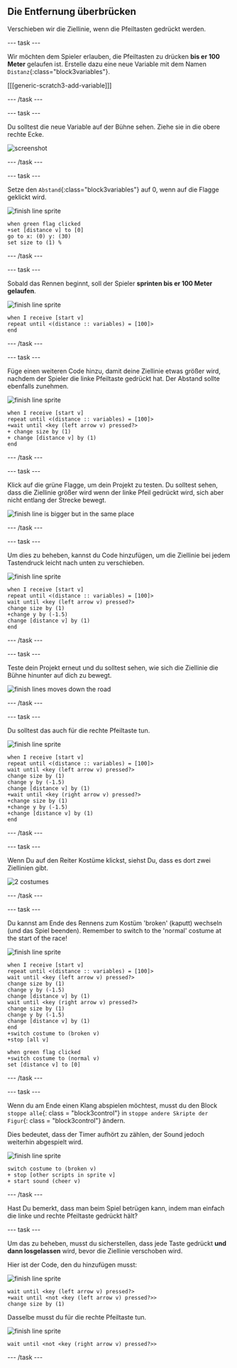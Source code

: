 ## Die Entfernung überbrücken

Verschieben wir die Ziellinie, wenn die Pfeiltasten gedrückt werden.

--- task ---

Wir möchten dem Spieler erlauben, die Pfeiltasten zu drücken __bis er 100 Meter__ gelaufen ist. Erstelle dazu eine neue Variable mit dem Namen `Distanz`{:class="block3variables"}.

[[[generic-scratch3-add-variable]]]

--- /task ---

--- task ---

Du solltest die neue Variable auf der Bühne sehen. Ziehe sie in die obere rechte Ecke.

![screenshot](images/sprint-distance-drag.png)

--- /task ---

--- task ---

Setze den `Abstand`{:class="block3variables"} auf 0, wenn auf die Flagge geklickt wird.

![finish line sprite](images/finish-line-sprite.png)

```blocks3
when green flag clicked
+set [distance v] to [0]
go to x: (0) y: (30)
set size to (1) %
```

--- /task ---

--- task ---

Sobald das Rennen beginnt, soll der Spieler __sprinten bis er 100 Meter gelaufen__.

![finish line sprite](images/finish-line-sprite.png)

```blocks3
when I receive [start v]
repeat until <(distance :: variables) = [100]>
end 
```

--- /task ---

--- task ---

Füge einen weiteren Code hinzu, damit deine Ziellinie etwas größer wird, nachdem der Spieler die linke Pfeiltaste gedrückt hat. Der Abstand sollte ebenfalls zunehmen.

![finish line sprite](images/finish-line-sprite.png)

```blocks3
when I receive [start v]
repeat until <(distance :: variables) = [100]>
+wait until <key (left arrow v) pressed?>
+ change size by (1)
+ change [distance v] by (1)
end 
```

--- /task ---

--- task ---

Klick auf die grüne Flagge, um dein Projekt zu testen. Du solltest sehen, dass die Ziellinie größer wird wenn der linke Pfeil gedrückt wird, sich aber nicht entlang der Strecke bewegt.

![finish line is bigger but in the same place](images/sprint-line-bug.png)

--- /task ---

--- task ---

Um dies zu beheben, kannst du Code hinzufügen, um die Ziellinie bei jedem Tastendruck leicht nach unten zu verschieben.

![finish line sprite](images/finish-line-sprite.png)

```blocks3
when I receive [start v]
repeat until <(distance :: variables) = [100]>
wait until <key (left arrow v) pressed?>
change size by (1)
+change y by (-1.5)
change [distance v] by (1)
end 
```

--- /task ---

--- task ---

Teste dein Projekt erneut und du solltest sehen, wie sich die Ziellinie die Bühne hinunter auf dich zu bewegt.

![finish lines moves down the road](images/sprint-line-fix-test.png)

--- /task ---

--- task ---

Du solltest das auch für die rechte Pfeiltaste tun.

![finish line sprite](images/finish-line-sprite.png)

```blocks3
when I receive [start v]
repeat until <(distance :: variables) = [100]>
wait until <key (left arrow v) pressed?>
change size by (1)
change y by (-1.5)
change [distance v] by (1)
+wait until <key (right arrow v) pressed?>
+change size by (1)
+change y by (-1.5)
+change [distance v] by (1)
end 
```

--- /task ---

--- task ---

Wenn Du auf den Reiter Kostüme klickst, siehst Du, dass es dort zwei Ziellinien gibt.

![2 costumes](images/sprint-line-costumes.png)

--- /task ---

--- task ---

Du kannst am Ende des Rennens zum Kostüm 'broken' (kaputt) wechseln (und das Spiel beenden). Remember to switch to the 'normal' costume at the start of the race!

![finish line sprite](images/finish-line-sprite.png)

```blocks3
when I receive [start v]
repeat until <(distance :: variables) = [100]>
wait until <key (left arrow v) pressed?>
change size by (1)
change y by (-1.5)
change [distance v] by (1)
wait until <key (right arrow v) pressed?>
change size by (1)
change y by (-1.5)
change [distance v] by (1)
end 
+switch costume to (broken v)
+stop [all v]
```

```blocks3
when green flag clicked
+switch costume to (normal v)
set [distance v] to [0]
```

--- /task ---

--- task ---

Wenn du am Ende einen Klang abspielen möchtest, musst du den Block `stoppe alle`{: class = "block3control"} in `stoppe andere Skripte der Figur`{: class = "block3control"} ändern.

Dies bedeutet, dass der Timer aufhört zu zählen, der Sound jedoch weiterhin abgespielt wird.

![finish line sprite](images/finish-line-sprite.png)

```blocks3
switch costume to (broken v)
+ stop [other scripts in sprite v]
+ start sound (cheer v)
```

--- /task ---

Hast Du bemerkt, dass man beim Spiel betrügen kann, indem man einfach die linke und rechte Pfeiltaste gedrückt hält?

--- task ---

Um das zu beheben, musst du sicherstellen, dass jede Taste gedrückt __und dann losgelassen__ wird, bevor die Ziellinie verschoben wird.

Hier ist der Code, den du hinzufügen musst:

![finish line sprite](images/finish-line-sprite.png)

```blocks3
wait until <key (left arrow v) pressed?>
+wait until <not <key (left arrow v) pressed?>>
change size by (1)
```

Dasselbe musst du für die rechte Pfeiltaste tun.

![finish line sprite](images/finish-line-sprite.png)

```blocks3
wait until <not <key (right arrow v) pressed?>>
```

--- /task ---
